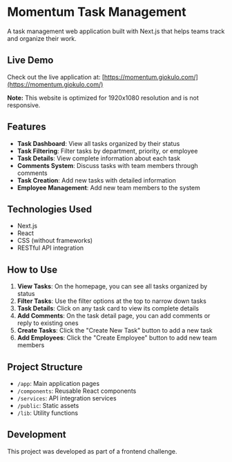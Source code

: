 # Momentum Task Management

A task management web application built with Next.js that helps teams track and organize their work.

## Live Demo

Check out the live application at: [https://momentum.giokulo.com/](https://momentum.giokulo.com/)

**Note:** This website is optimized for 1920x1080 resolution and is not responsive.

## Features

- **Task Dashboard**: View all tasks organized by their status
- **Task Filtering**: Filter tasks by department, priority, or employee
- **Task Details**: View complete information about each task
- **Comments System**: Discuss tasks with team members through comments
- **Task Creation**: Add new tasks with detailed information
- **Employee Management**: Add new team members to the system

## Technologies Used

- Next.js
- React
- CSS (without frameworks)
- RESTful API integration

## How to Use

1. **View Tasks**: On the homepage, you can see all tasks organized by status
2. **Filter Tasks**: Use the filter options at the top to narrow down tasks
3. **Task Details**: Click on any task card to view its complete details
4. **Add Comments**: On the task detail page, you can add comments or reply to existing ones
5. **Create Tasks**: Click the "Create New Task" button to add a new task
6. **Add Employees**: Click the "Create Employee" button to add new team members

## Project Structure

- `/app`: Main application pages
- `/components`: Reusable React components
- `/services`: API integration services
- `/public`: Static assets
- `/lib`: Utility functions

## Development

This project was developed as part of a frontend challenge.
